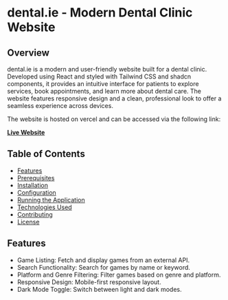 # dental.ie - Modern Dental Clinic Website

## Overview

dental.ie is a modern and user-friendly website built for a dental clinic. Developed using React and styled with Tailwind CSS and shadcn components, it provides an intuitive interface for patients to explore services, book appointments, and learn more about dental care. The website features responsive design and a clean, professional look to offer a seamless experience across devices.

The website is hosted on vercel and can be accessed via the following link:

**[Live Website]()**

## Table of Contents

- [Features](#features)
- [Prerequisites](#prerequisites)
- [Installation](#installation)
- [Configuration](#configuration)
- [Running the Application](#running-the-application)
- [Technologies Used](#technologies-used)
- [Contributing](#contributing)
- [License](#license)

## Features

- Game Listing: Fetch and display games from an external API.
- Search Functionality: Search for games by name or keyword.
- Platform and Genre Filtering: Filter games based on genre and platform.
- Responsive Design: Mobile-first responsive layout.
- Dark Mode Toggle: Switch between light and dark modes.
